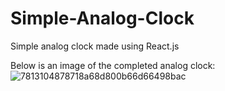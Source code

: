 # Simple-Analog-Clock
Simple analog clock made using React.js

Below is an image of the completed analog clock:
![7813104878718a68d800b66d66498bac](https://user-images.githubusercontent.com/94202784/177232382-de4680be-c49f-4614-afa9-46e303e324a0.png)
